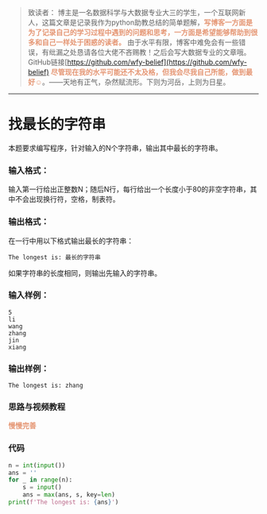 
> 致读者： 博主是一名数据科学与大数据专业大三的学生，一个互联网新人，这篇文章是记录我作为python助教总结的简单题解，**<font color='#e59572'>写博客一方面是为了记录自己的学习过程中遇到的问题和思考，一方面是希望能够帮助到很多和自己一样处于困惑的读者。</font>**
> 由于水平有限，博客中难免会有一些错误，有纰漏之处恳请各位大佬不吝赐教！之后会写大数据专业的文章哦。
> GitHub链接[https://github.com/wfy-belief](https://github.com/wfy-belief)
> **<font color='#e59572'>尽管现在我的水平可能还不太及格，但我会尽我自己所能，做到最好☺</font>**。——天地有正气，杂然赋流形。下则为河岳，上则为日星。
---
# 找最长的字符串
本题要求编写程序，针对输入的N个字符串，输出其中最长的字符串。

### 输入格式：

输入第一行给出正整数N；随后N行，每行给出一个长度小于80的非空字符串，其中不会出现换行符，空格，制表符。

### 输出格式：

在一行中用以下格式输出最长的字符串：
```
The longest is: 最长的字符串
```
如果字符串的长度相同，则输出先输入的字符串。

### 输入样例：
```in
5
li
wang
zhang
jin
xiang
```

### 输出样例：
```out
The longest is: zhang
```
### 思路与视频教程
**<font color='#e59572'>慢慢完善</font>**

### 代码
```python
n = int(input())
ans = ''
for _ in range(n):
    s = input()
    ans = max(ans, s, key=len)
print(f'The longest is: {ans}')

```
